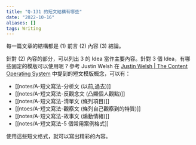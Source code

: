 ```yaml
---
title: "Q-131 的短文結構有哪些"
date: "2022-10-16"
aliases: []
tags: Writing
---
```


每一篇文章的結構都是 (1) 前言 (2) 內容 (3) 結論。

針對 (2) 內容的部分，可以列出 3 的 Idea 當作主要內容。針對 3 個 Idea，有哪些固定的模版可以使用呢 ? 參考 Justin Welsh 在 [Justin Welsh | The Content Operating System](https://www.justinwelsh.me/the-content-os) 中提到的短文模版概念，可以有：
- [[notes/A-短文寫法-分析文 (以前,過去)]]
- [[notes/A-短文寫法-反觀念文 (凸顯個人觀點)]]
- [[notes/A-短文寫法-清單文 (條列項目)]]
- [[ntoes/A-短文寫法-觀察文 (條列自己觀察到的特質)]]
- [[notes/A-短文寫法-故事文 (煽動情緒)]]
- [[notes/A-短文寫法-5 個常用案例格式]]

使用這些短文格式，就可以寫出精彩的內容。